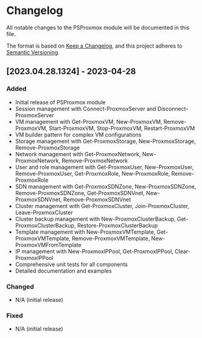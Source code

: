 # Changelog

All notable changes to the PSProxmox module will be documented in this file.

The format is based on [Keep a Changelog](https://keepachangelog.com/en/1.0.0/),
and this project adheres to [Semantic Versioning](https://semver.org/spec/v2.0.0.html).

## [2023.04.28.1324] - 2023-04-28

### Added

- Initial release of PSProxmox module
- Session management with Connect-ProxmoxServer and Disconnect-ProxmoxServer
- VM management with Get-ProxmoxVM, New-ProxmoxVM, Remove-ProxmoxVM, Start-ProxmoxVM, Stop-ProxmoxVM, Restart-ProxmoxVM
- VM builder pattern for complex VM configurations
- Storage management with Get-ProxmoxStorage, New-ProxmoxStorage, Remove-ProxmoxStorage
- Network management with Get-ProxmoxNetwork, New-ProxmoxNetwork, Remove-ProxmoxNetwork
- User and role management with Get-ProxmoxUser, New-ProxmoxUser, Remove-ProxmoxUser, Get-ProxmoxRole, New-ProxmoxRole, Remove-ProxmoxRole
- SDN management with Get-ProxmoxSDNZone, New-ProxmoxSDNZone, Remove-ProxmoxSDNZone, Get-ProxmoxSDNVnet, New-ProxmoxSDNVnet, Remove-ProxmoxSDNVnet
- Cluster management with Get-ProxmoxCluster, Join-ProxmoxCluster, Leave-ProxmoxCluster
- Cluster backup management with New-ProxmoxClusterBackup, Get-ProxmoxClusterBackup, Restore-ProxmoxClusterBackup
- Template management with New-ProxmoxVMTemplate, Get-ProxmoxVMTemplate, Remove-ProxmoxVMTemplate, New-ProxmoxVMFromTemplate
- IP management with New-ProxmoxIPPool, Get-ProxmoxIPPool, Clear-ProxmoxIPPool
- Comprehensive unit tests for all components
- Detailed documentation and examples

### Changed

- N/A (initial release)

### Fixed

- N/A (initial release)

